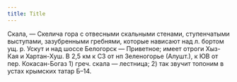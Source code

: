 ```yaml
---
title: Title
---
```


Скала, — Скелича гора с отвесными скальными стенами, ступенчатыми выступами,
зазубренными гребнями, которые нависают над л. бортом ущ. р. Ускут и над шоссе
Белогорск — Приветное; имеет отроги Хыз-Кая и Хартан-Хуш. В 2,5 км к СЗ от нп
Зеленогорье (Алушт.), к ЮВ от пер. Кокасан-Богаз 1) греч. скала — лестница; 2)
так звучит топоним в устах крымских татар Б–14.
